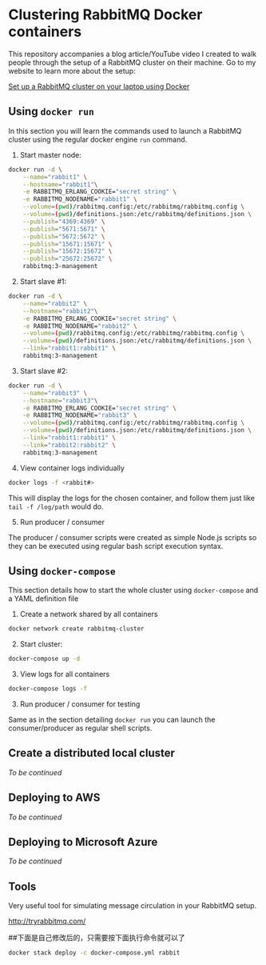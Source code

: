 # Clustering RabbitMQ Docker containers

This repository accompanies a blog article/YouTube video I created to walk people through the setup of a RabbitMQ cluster on their machine.
Go to my website to learn more about the setup:

[Set up a RabbitMQ cluster on your laptop using Docker](https://oprea.rocks/blog/set-up-a-rabbitmq-cluster-on-your-laptop-using-docker/)

## Using `docker run`

In this section you will learn the commands used to launch a RabbitMQ cluster using the regular docker engine `run` command.

1. Start master node:
```bash
docker run -d \
    --name="rabbit1" \
    --hostname="rabbit1"\
    -e RABBITMQ_ERLANG_COOKIE="secret string" \
    -e RABBITMQ_NODENAME="rabbit1" \
    --volume=(pwd)/rabbitmq.config:/etc/rabbitmq/rabbitmq.config \
    --volume=(pwd)/definitions.json:/etc/rabbitmq/definitions.json \
    --publish="4369:4369" \
    --publish="5671:5671" \
    --publish="5672:5672" \
    --publish="15671:15671" \
    --publish="15672:15672" \
    --publish="25672:25672" \
    rabbitmq:3-management
```
2. Start slave #1:
```bash
docker run -d \
    --name="rabbit2" \
    --hostname="rabbit2"\
    -e RABBITMQ_ERLANG_COOKIE="secret string" \
    -e RABBITMQ_NODENAME="rabbit2" \
    --volume=(pwd)/rabbitmq.config:/etc/rabbitmq/rabbitmq.config \
    --volume=(pwd)/definitions.json:/etc/rabbitmq/definitions.json \
    --link="rabbit1:rabbit1" \
    rabbitmq:3-management
```

3. Start slave #2:
```bash
docker run -d \
    --name="rabbit3" \
    --hostname="rabbit3"\
    -e RABBITMQ_ERLANG_COOKIE="secret string" \
    -e RABBITMQ_NODENAME="rabbit3" \
    --volume=(pwd)/rabbitmq.config:/etc/rabbitmq/rabbitmq.config \
    --volume=(pwd)/definitions.json:/etc/rabbitmq/definitions.json \
    --link="rabbit1:rabbit1" \
    --link="rabbit2:rabbit2" \
    rabbitmq:3-management
```

4. View container logs individually
```bash
docker logs -f <rabbit#>
```

This will display the logs for the chosen container, and follow them just like `tail -f /log/path` would do.

5. Run producer / consumer

The producer / consumer scripts were created as simple Node.js scripts so they can be executed using regular bash script execution syntax.

## Using `docker-compose`

This section details how to start the whole cluster using `docker-compose` and a YAML definition file

1. Create a network shared by all containers
```bash
docker network create rabbitmq-cluster
```

2. Start cluster:
```bash
docker-compose up -d
```

3. View logs for all containers
```bash
docker-compose logs -f
```

3. Run producer / consumer for testing

Same as in the section detailing `docker run` you can launch the consumer/producer as regular shell scripts.

## Create a distributed local cluster

*To be continued*

## Deploying to AWS

*To be continued*

## Deploying to Microsoft Azure

*To be continued*

## Tools

Very useful tool for simulating message circulation in your RabbitMQ setup.

http://tryrabbitmq.com/

##下面是自己修改后的，只需要按下面执行命令就可以了
```bash
docker stack deploy -c docker-compose.yml rabbit
```
